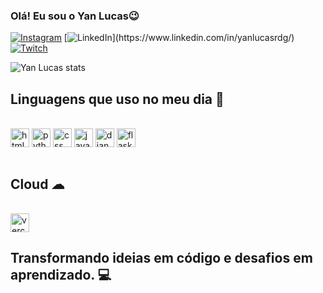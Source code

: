### Olá! Eu sou o Yan Lucas😉



[![Instagram](https://img.shields.io/badge/Instagram-E4405F?style=for-the-badge&logo=instagram&logoColor=white)](https://www.instagram.com/yanlucas7b/)
[![LinkedIn](https://img.shields.io/badge/LinkedIn-0077B5?)](https://www.linkedin.com/in/yanlucasrdg/)
[![Twitch](https://img.shields.io/badge/Twitch-9146FF?style=for-the-badge&logo=twitch&logoColor=white)](https://www.twitch.tv/shaifpss)

![Yan Lucas stats](https://github-readme-stats.vercel.app/api?username=Yanlucasrdg&show_icons=true&theme=radical)



## Linguagens que uso no meu dia 🚀

<div style="dispkay: inline_block"><br>
    <img align="center" alt="html5" height="30" src="https://img.shields.io/badge/HTML5-E34F26?style=for-the-badge&logo=html5&logoColor=white">
    <img align="center" alt="python" height="30" src="https://img.shields.io/badge/Python-3776AB?style=for-the-badge&logo=python&logoColor=white">
    <img align="center" alt="css" height="30" src="https://img.shields.io/badge/CSS-239120?&style=for-the-badge&logo=css3&logoColor=white">
    <img align="center" alt="javascript" height="30" src="https://img.shields.io/badge/JavaScript-323330?style=for-the-badge&logo=javascript&logoColor=F7DF1E">
    <img align="center" alt="django" height="30" src="https://img.shields.io/badge/Django-092E20?style=for-the-badge&logo=django&logoColor=white">
    <img align="center" alt="flask" height="30" src="https://img.shields.io/badge/Flask-000000?style=for-the-badge&logo=flask&logoColor=white">
</div><br/>

## Cloud ☁
<div style="display: inline_block"><br> 
<img align="center" alt="vercel" height="30" src="https://img.shields.io/badge/Vercel-000000?style=for-the-badge&logo=vercel&logoColor=white"https://vercel.com/yan-lucass-projects"

</div><br/>

 ## Transformando ideias em código e desafios em aprendizado. 💻
